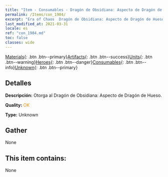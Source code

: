 ```yaml
---
title: "Item - Consumables - Dragón de Obsidiana: Aspecto de Dragón de Hueso"
permalink: /Items/con_1984/
excerpt: "Era of Chaos  Dragón de Obsidiana: Aspecto de Dragón de Hueso"
last_modified_at: 2021-03-31
locale: es
ref: "con_1984.md"
toc: false
classes: wide
---
```

 [Materials](/es/Items/){: .btn .btn--primary}[Artifacts](/es/Items/Artifacts/){: .btn .btn--success}[Units](/es/Items/Units/){: .btn .btn--warning}[Heroes](/es/Items/Heroes/){: .btn .btn--danger}[Consumables](/es/Items/Consumables/){: .btn .btn--info}[Unknown](/es/Items/Unknown/){: .btn .btn--primary}

## Detalles
 **Descripción:** Otorga al Dragón de Obsidiana: Aspecto de Dragón de Hueso.

 **Quality:** <span style="color: #FF8C00">OK</span>

 **Type:** Unknown

## Gather

  None

## This item contains:

  None

